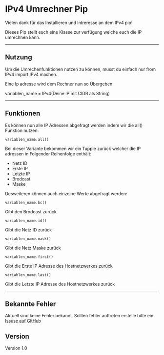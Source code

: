# IPv4 Umrechner Pip

Vielen dank für das Installieren und Intreresse an dem IPv4 pip!

Dieses Pip stellt euch eine Klasse zur verfügung welche euch die IP umrechnen kann.

---

## Nutzung

Um die Umrechenfunktionen nutzen zu können, musst du einfach nur from IPv4 import IPv4 machen.

Eine Ip adresse wird dem Rechner nun so Übergeben:

variablen_name = IPv4(Deine IP mit CIDR als String)

---

## Funktionen

Es können nun alle IP Adressen abgefragt werden indem wir die all() Funktion nutzen:

    variablen_name.all()

Bei dieser Variante bekommen wir ein Tupple zurück welcher die IP adressen in Folgender Reihenfolge enthält:

* Netz ID
* Erste IP
* Letzte IP
* Brodcast
* Maske



Desweiteren können auch einzelne Werte abgefragt werden:

    variablen_name.bc()

Gibt den Brodcast zurück

    variablen_name.id()

Gibt die Netz ID zurück

    variablen_name.mask()

Gibt die Netz Maske zurück

    variablen_name.first()

Gibt die Erste IP Adresse des Hostnetzwerkes zurück

    variablen_name.last()

Gibt die Letzte IP Adresse des Hostnetzwerkes zurück

---

## Bekannte Fehler

Aktuell sind keine Fehler bekannt. Sollten fehler auftreten erstelle bitte ein [Issuse auf GitHub](https://github.com/comiker91 "Issuse melden")

## Version

Version 1.0